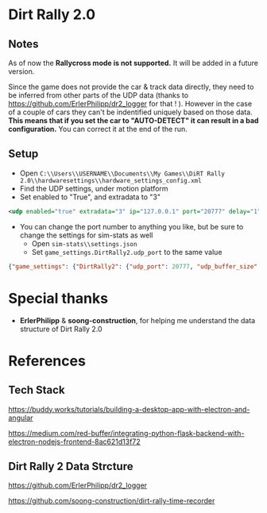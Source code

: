 # Dirt Rally 2.0
## Notes
As of now the **Rallycross mode is not supported.** It will be added in a future version.

Since the game does not provide the car & track data directly, they need to be inferred from other parts of the UDP data (thanks to https://github.com/ErlerPhilipp/dr2_logger for that ! ).
However in the case of a couple of cars they can't be indentified uniquely based on those data.
**This means that if you set the car to "AUTO-DETECT" it can result in a bad configuration.** You can correct it at the end of the run.

## Setup
- Open `C:\\Users\\USERNAME\\Documents\\My Games\\DiRT Rally 2.0\\hardwaresettings\\hardware_settings_config.xml`
- Find the UDP settings, under motion platform
- Set enabled to "True", and extradata to "3" 
```xml
<udp enabled="true" extradata="3" ip="127.0.0.1" port="20777" delay="1" />
```
- You can change the port number to anything you like, but be sure to change the settings for sim-stats as well
  - Open `sim-stats\\settings.json`
  - Set `game_settings.DirtRally2.udp_port` to the same value
```json
{"game_settings": {"DirtRally2": {"udp_port": 20777, "udp_buffer_size": 1024}}}
```

# Special thanks
- **ErlerPhilipp** & **soong-construction**, for helping me understand the data structure of Dirt Rally 2.0
# References
## Tech Stack
https://buddy.works/tutorials/building-a-desktop-app-with-electron-and-angular

https://medium.com/red-buffer/integrating-python-flask-backend-with-electron-nodejs-frontend-8ac621d13f72

## Dirt Rally 2 Data Strcture
https://github.com/ErlerPhilipp/dr2_logger

https://github.com/soong-construction/dirt-rally-time-recorder